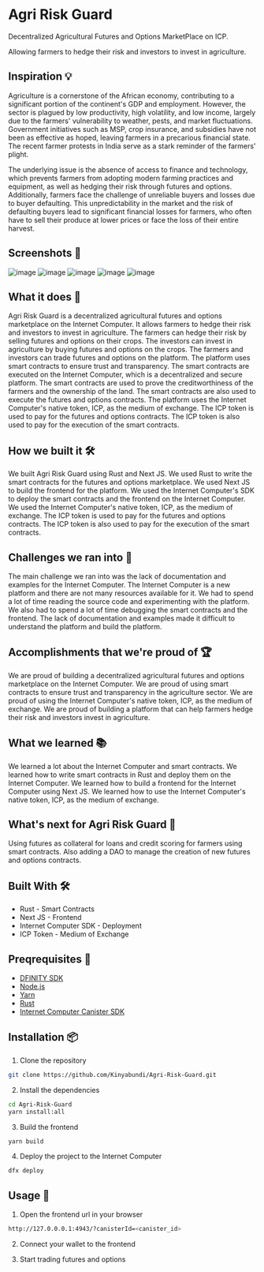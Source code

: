 # Agri Risk Guard

Decentralized Agricultural Futures and Options MarketPlace on ICP.

Allowing farmers to hedge their risk and investors to invest in agriculture.

## Inspiration 💡

Agriculture is a cornerstone of the African economy, contributing to a significant portion of the continent's GDP and employment. However, the sector is plagued by low productivity, high volatility, and low income, largely due to the farmers' vulnerability to weather, pests, and market fluctuations. Government initiatives such as MSP, crop insurance, and subsidies have not been as effective as hoped, leaving farmers in a precarious financial state. The recent farmer protests in India serve as a stark reminder of the farmers' plight.

The underlying issue is the absence of access to finance and technology, which prevents farmers from adopting modern farming practices and equipment, as well as hedging their risk through futures and options. 
Additionally, farmers face the challenge of unreliable buyers and losses due to buyer defaulting. This unpredictability in the market and the risk of defaulting buyers lead to significant financial losses for farmers, who often have to sell their produce at lower prices or face the loss of their entire harvest.

## Screenshots 📸


![image](https://github.com/Kinyabundi/Agri-Risk-Guard/assets/75924698/6d6d4625-c6e7-44cf-8383-1444a10a6225)
![image](https://github.com/Kinyabundi/Agri-Risk-Guard/assets/75924698/f252a7e8-bb63-401e-86c1-4b7f455b9566)
![image](https://github.com/Kinyabundi/Agri-Risk-Guard/assets/75924698/41672247-d269-4a45-b353-e5a4c977a6d4)
![image](https://github.com/Kinyabundi/Agri-Risk-Guard/assets/75924698/cf9efb17-c754-4732-a94c-04999e770084)
![image](https://github.com/Kinyabundi/Agri-Risk-Guard/assets/75924698/81842b86-4efb-404b-b4ae-1289990571eb)




## What it does 🚀

Agri Risk Guard is a decentralized agricultural futures and options marketplace on the Internet Computer. It allows farmers to hedge their risk and investors to invest in agriculture. The farmers can hedge their risk by selling futures and options on their crops. The investors can invest in agriculture by buying futures and options on the crops. The farmers and investors can trade futures and options on the platform. The platform uses smart contracts to ensure trust and transparency. The smart contracts are executed on the Internet Computer, which is a decentralized and secure platform. The smart contracts are used to prove the creditworthiness of the farmers and the ownership of the land. The smart contracts are also used to execute the futures and options contracts. The platform uses the Internet Computer's native token, ICP, as the medium of exchange. The ICP token is used to pay for the futures and options contracts. The ICP token is also used to pay for the execution of the smart contracts.

## How we built it 🛠️

We built Agri Risk Guard using Rust and Next JS. We used Rust to write the smart contracts for the futures and options marketplace. We used Next JS to build the frontend for the platform. We used the Internet Computer's SDK to deploy the smart contracts and the frontend on the Internet Computer. We used the Internet Computer's native token, ICP, as the medium of exchange. The ICP token is used to pay for the futures and options contracts. The ICP token is also used to pay for the execution of the smart contracts.

## Challenges we ran into 🤯

The main challenge we ran into was the lack of documentation and examples for the Internet Computer. The Internet Computer is a new platform and there are not many resources available for it. We had to spend a lot of time reading the source code and experimenting with the platform. We also had to spend a lot of time debugging the smart contracts and the frontend. The lack of documentation and examples made it difficult to understand the platform and build the platform.

## Accomplishments that we're proud of 🏆

We are proud of building a decentralized agricultural futures and options marketplace on the Internet Computer. We are proud of using smart contracts to ensure trust and transparency in the agriculture sector. We are proud of using the Internet Computer's native token, ICP, as the medium of exchange. We are proud of building a platform that can help farmers hedge their risk and investors invest in agriculture.

## What we learned 📚

We learned a lot about the Internet Computer and smart contracts. We learned how to write smart contracts in Rust and deploy them on the Internet Computer. We learned how to build a frontend for the Internet Computer using Next JS. We learned how to use the Internet Computer's native token, ICP, as the medium of exchange.

## What's next for Agri Risk Guard 🚀

Using futures as collateral for loans and credit scoring for farmers using smart contracts.
Also adding a DAO to manage the creation of new futures and options contracts.

## Built With 🛠️

- Rust - Smart Contracts
- Next JS - Frontend
- Internet Computer SDK - Deployment
- ICP Token - Medium of Exchange

## Preqrequisites 📝

- [DFINITY SDK](https://sdk.dfinity.org/docs/download.html)
- [Node.js](https://nodejs.org/en/download/)
- [Yarn](https://classic.yarnpkg.com/en/docs/install)
- [Rust](https://www.rust-lang.org/tools/install)
- [Internet Computer Canister SDK](https://sdk.dfinity.org/docs/quickstart/local-quickstart.html)

## Installation 📦

1. Clone the repository

```bash
git clone https://github.com/Kinyabundi/Agri-Risk-Guard.git
```

2. Install the dependencies

```bash
cd Agri-Risk-Guard
yarn install:all
```

3. Build the frontend

```bash
yarn build
```

4. Deploy the project to the Internet Computer

```bash
dfx deploy
```

## Usage 🚀

1. Open the frontend url in your browser

```bash
http://127.0.0.0.1:4943/?canisterId=<canister_id>
```

2. Connect your wallet to the frontend

3. Start trading futures and options
